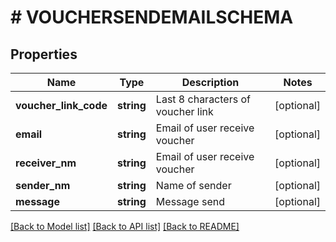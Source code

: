 # # VOUCHERSENDEMAILSCHEMA

## Properties

Name | Type | Description | Notes
------------ | ------------- | ------------- | -------------
**voucher_link_code** | **string** | Last 8 characters of voucher link | [optional]
**email** | **string** | Email of user receive voucher | [optional]
**receiver_nm** | **string** | Email of user receive voucher | [optional]
**sender_nm** | **string** | Name of sender | [optional]
**message** | **string** | Message send | [optional]

[[Back to Model list]](../../README.md#models) [[Back to API list]](../../README.md#endpoints) [[Back to README]](../../README.md)
